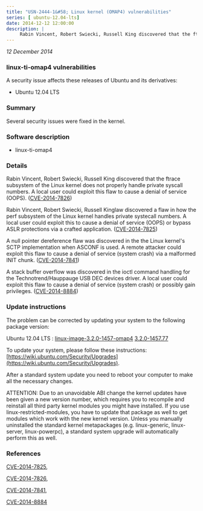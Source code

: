 ```yaml
---
title: "USN-2444-1&#58; Linux kernel (OMAP4) vulnerabilities"
series: [ ubuntu-12.04-lts]
date: 2014-12-12 12:00:00
description: |
     Rabin Vincent, Robert Swiecki, Russell King discovered that the ftrace subsystem of the Linux kernel does not properly handle private syscall numbers. A local user could exploit this flaw to cause a denial of service (OOPS). ([CVE-2014-7826](http://people.ubuntu.com/~ubuntu-security/cve/CVE-2014-7826))
--- 
```

 
 

*12 December 2014*

### linux-ti-omap4 vulnerabilities

A security issue affects these releases of Ubuntu and its derivatives:

* Ubuntu 12.04 LTS

### Summary

Several security issues were fixed in the kernel. 

### Software description

* linux-ti-omap4 

### Details

 Rabin Vincent, Robert Swiecki, Russell King discovered that the ftrace subsystem of the Linux kernel does not properly handle private syscall numbers. A local user could exploit this flaw to cause a denial of service (OOPS). ([CVE-2014-7826](http://people.ubuntu.com/~ubuntu-security/cve/CVE-2014-7826))

Rabin Vincent, Robert Swiecki, Russell Kinglaw discovered a flaw in how the perf subsystem of the Linux kernel handles private systecall numbers. A local user could exploit this to cause a denial of service (OOPS) or bypass ASLR protections via a crafted application. ([CVE-2014-7825](http://people.ubuntu.com/~ubuntu-security/cve/CVE-2014-7825))

A null pointer dereference flaw was discovered in the the Linux kernel&#39;s SCTP implementation when ASCONF is used. A remote attacker could exploit this flaw to cause a denial of service (system crash) via a malformed INIT chunk. ([CVE-2014-7841](http://people.ubuntu.com/~ubuntu-security/cve/CVE-2014-7841))

A stack buffer overflow was discovered in the ioctl command handling for the Technotrend/Hauppauge USB DEC devices driver. A local user could exploit this flaw to cause a denial of service (system crash) or possibly gain privileges. ([CVE-2014-8884](http://people.ubuntu.com/~ubuntu-security/cve/CVE-2014-8884)) 

### Update instructions

The problem can be corrected by updating your system to the following package version:

Ubuntu 12.04 LTS
 : [linux-image-3.2.0-1457-omap4](https://launchpad.net/ubuntu/+source/linux-ti-omap4) <span> [3.2.0-1457.77](https://launchpad.net/ubuntu/+source/linux-ti-omap4/3.2.0-1457.77) </span> 

To update your system, please follow these instructions: [https://wiki.ubuntu.com/Security/Upgrades](https://wiki.ubuntu.com/Security/Upgrades).

After a standard system update you need to reboot your computer to make all the necessary changes.

ATTENTION: Due to an unavoidable ABI change the kernel updates have been given a new version number, which requires you to recompile and reinstall all third party kernel modules you might have installed. If you use linux-restricted-modules, you have to update that package as well to get modules which work with the new kernel version. Unless you manually uninstalled the standard kernel metapackages (e.g. linux-generic, linux-server, linux-powerpc), a standard system upgrade will automatically perform this as well. 

### References

 
 [CVE-2014-7825](http://people.ubuntu.com/~ubuntu-security/cve/CVE-2014-7825), 

 [CVE-2014-7826](http://people.ubuntu.com/~ubuntu-security/cve/CVE-2014-7826), 

 [CVE-2014-7841](http://people.ubuntu.com/~ubuntu-security/cve/CVE-2014-7841), 

 [CVE-2014-8884](http://people.ubuntu.com/~ubuntu-security/cve/CVE-2014-8884)
 

